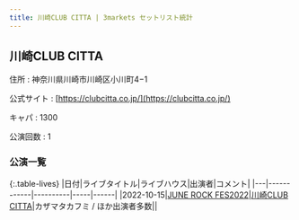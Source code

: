 ```yaml
---
title: 川崎CLUB CITTA | 3markets セットリスト統計
---
```

## 川崎CLUB CITTA

住所
:    神奈川県川崎市川崎区小川町4−1

公式サイト
:    [https://clubcitta.co.jp/](https://clubcitta.co.jp/)

キャパ
:    1300

公演回数
: 1


### 公演一覧

{:.table-lives}
|日付|ライブタイトル|ライブハウス|出演者|コメント|
|---|------------|----------|-----|------|
|<span class="nowrap">2022-10-15</span>|[JUNE ROCK FES2022](live041.html)|[川崎CLUB CITTA](livehouse045.html)|カザマタカフミ / ほか出演者多数||
